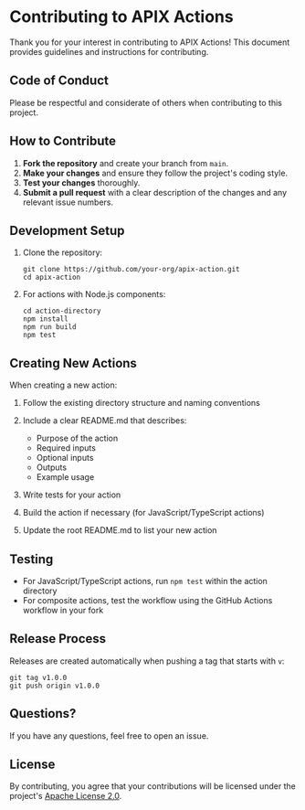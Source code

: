 # Contributing to APIX Actions

Thank you for your interest in contributing to APIX Actions! This document provides guidelines and instructions for contributing.

## Code of Conduct

Please be respectful and considerate of others when contributing to this project.

## How to Contribute

1. **Fork the repository** and create your branch from `main`.
2. **Make your changes** and ensure they follow the project's coding style.
3. **Test your changes** thoroughly.
4. **Submit a pull request** with a clear description of the changes and any relevant issue numbers.

## Development Setup

1. Clone the repository:
   ```
   git clone https://github.com/your-org/apix-action.git
   cd apix-action
   ```

2. For actions with Node.js components:
   ```
   cd action-directory
   npm install
   npm run build
   npm test
   ```

## Creating New Actions

When creating a new action:

1. Follow the existing directory structure and naming conventions
2. Include a clear README.md that describes:
   - Purpose of the action
   - Required inputs
   - Optional inputs
   - Outputs
   - Example usage

3. Write tests for your action
4. Build the action if necessary (for JavaScript/TypeScript actions)
5. Update the root README.md to list your new action

## Testing

- For JavaScript/TypeScript actions, run `npm test` within the action directory
- For composite actions, test the workflow using the GitHub Actions workflow in your fork

## Release Process

Releases are created automatically when pushing a tag that starts with `v`:

```
git tag v1.0.0
git push origin v1.0.0
```

## Questions?

If you have any questions, feel free to open an issue.

## License

By contributing, you agree that your contributions will be licensed under the project's [Apache License 2.0](LICENSE).